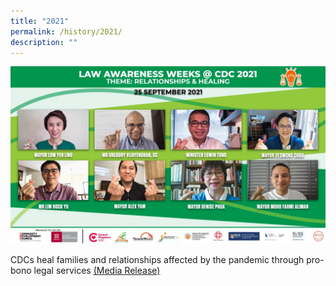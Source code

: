 ```yaml
---
title: "2021"
permalink: /history/2021/
description: ""
---
```

![](/images/law2021.png)

CDCs heal families and relationships affected by the pandemic through pro-bono legal services [(Media Release)](https://www.cdc.gov.sg/files/Press%20Releases/media-release---law-@-cdc-2021_25-sep-2021.pdf)